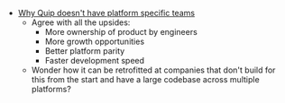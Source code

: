 - [Why Quip doesn't have platform specific teams](https://quipblog.com/why-quip-doesnt-have-platform-specific-engineering-teams-8126dca1942d)
  - Agree with all the upsides:
    - More ownership of product by engineers
    - More growth opportunities 
    - Better platform parity
    - Faster development speed
  - Wonder how it can be retrofitted at companies that don't build for this from the start and have a large codebase across multiple platforms?
